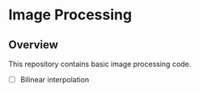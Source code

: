 # Image Processing

## Overview
This repository contains basic image processing code.

- [ ] Bilinear interpolation
